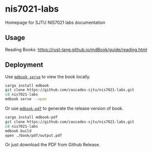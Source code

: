 # nis7021-labs

Homepage for SJTU NIS7021 labs documentation

## Usage

Reading Books: <https://rust-lang.github.io/mdBook/guide/reading.html>

## Deployment

Use [`mdbook serve`](https://rust-lang.github.io/mdBook/cli/serve.html) to view the book locally.

```bash
cargo install mdbook
git clone https://github.com/cascades-sjtu/nis7021-labs.git
cd nis7021-labs
mdbook serve --open
```

Or use [`mdbook-pdf`](https://github.com/HollowMan6/mdbook-pdf/) to generate the release version of book.

```bash
cargo install mdbook-pdf
git clone https://github.com/cascades-sjtu/nis7021-labs.git
cd nis7021-labs
mdbook build
open ./book/pdf/output.pdf
```

Or just download the PDF from Github Release.
